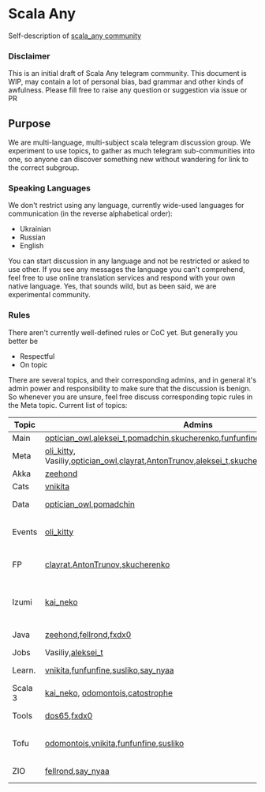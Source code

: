 # Scala Any
Self-description of [scala_any community](https://scala_any.t.me)

### Disclaimer
This is an initial draft of Scala Any telegram community. This document is WIP, may contain a lot of personal bias, bad grammar and other kinds of awfulness. Please fill free to raise any question or suggestion via issue or PR

## Purpose
We are multi-language, multi-subject scala telegram discussion group. We experiment to use topics, to gather as much telegram sub-communities into one, so anyone can discover something new without wandering for link to the correct subgroup.

### Speaking Languages
We don't restrict using any language, currently wide-used languages for communication (in the reverse alphabetical order):
- Ukrainian
- Russian
- English

You can start discussion in any language and not be restricted or asked to use other. If you see any messages the language you can't comprehend, feel free to use online translation services and respond with your own native language. Yes, that sounds wild, but as been said, we are experimental community.

### Rules 
There aren't currently well-defined rules or CoC yet. But generally you better be

- Respectful
- On topic


There are several topics, and their corresponding admins, and in general it's admin power and responsibility to make sure that the discussion is benign. So whenever you are unsure, feel free discuss corresponding topic rules in the Meta topic.
Current list of topics: 

| Topic   | Admins                | Description                            
|---------|-----------------------|----------------------------------------
| Main    |[optician_owl](optician_owl.t.me),[aleksei_t](aleksei_t.t.me),[pomadchin](pomadchin.t.me),[skucherenko](skucherenko.t.me),[funfunfine](funfunfine.t.me),[catostrophe](catostrophe.t.me),[fxdx0](fxdx0.t.me)| general discussions
| Meta    |[oli_kitty](oli_kitty.t.me), Vasiliy,[optician_owl](optician_owl.t.me),[clayrat](clayrat.t.me),[AntonTrunov](AntonTrunov.t.me),[aleksei_t](aleksei_t.t.me),[skucherenko](skucherenko.t.me),[catostrophe](catostrophe.t.me),[dos65](dos65.t.me)    | community, admin, rules, etc...
| Akka    |[zeehond](zeehond.t.me)                       | Akka and Lightbend universe 
| Cats    |[vnikita](vnikita.t.me)                      | Cats and Typelevel universe 
| Data    |[optician_owl](optician_owl.t.me),[pomadchin](pomadchin.t.me)                       | Spark, Flink, Hadoop, other Big Data
| Events  |[oli_kitty](oli_kitty.t.me)             | Talks, events, conferences, meetups knowledge and opinion sharing
| FP      |[clayrat](clayrat.t.me),[AntonTrunov](AntonTrunov.t.me),[skucherenko](skucherenko.t.me)                       | Functional Programming, Programming Language Theory, Category Theory, etc.
| Izumi   |[kai_neko](kai_neko.t.me)                       | Izumi framework (https://github.com/7mind/izumi) and other products by 7mind team
| Java    |[zeehond](zeehond.t.me),[fellrond](fellrond.t.me),[fxdx0](fxdx0.t.me)                       | JVM integration and Java ecosystem
| Jobs    |Vasiliy,[aleksei_t](aleksei_t.t.me)                       | 
| Learn.  |[vnikita](vnikita.t.me),[funfunfine](funfunfine.t.me),[susliko](susliko.t.me),[say_nyaa](say_nyaa.t.me)                       | Noob questions, request some resources to lear
| Scala 3 |[kai_neko](kai_neko.t.me), [odomontois](odomontois.t.me),[catostrophe](catostrophe.t.me)
| Tools   |[dos65](dos65.t.me),[fxdx0](fxdx0.t.me)                      | Everything about SBT, Mill, Metals, IDEA 
| Tofu    |[odomontois](odomontois.t.me),[vnikita](vnikita.t.me),[funfunfine](funfunfine.t.me),[susliko](susliko.t.me)                       | General discussion of the Tofu (https://github.com/tofu-tf/tofu) toolset
| ZIO     |[fellrond](fellrond.t.me),[say_nyaa](say_nyaa.t.me)                       | Discussion of the ZIO (https://zio.dev/) ecosystem 

